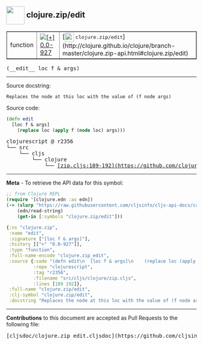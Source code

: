 ## <img width="48px" valign="middle" src="http://i.imgur.com/Hi20huC.png"> clojure.zip/edit

 <table border="1">
<tr>

<td>function</td>
<td><a href="https://github.com/cljsinfo/cljs-api-docs/tree/0.0-927"><img valign="middle" alt="[+] 0.0-927" src="https://img.shields.io/badge/+-0.0--927-lightgrey.svg"></a> </td>
<td>
[<img height="24px" valign="middle" src="http://i.imgur.com/1GjPKvB.png"> <samp>clojure.zip/edit</samp>](http://clojure.github.io/clojure/branch-master/clojure.zip-api.html#clojure.zip/edit)
</td>
</tr>
</table>

 <samp>
(__edit__ loc f & args)<br>
</samp>

---




Source docstring:

```
Replaces the node at this loc with the value of (f node args)
```

Source code:

```clj
(defn edit
  [loc f & args]
    (replace loc (apply f (node loc) args)))
```

 <pre>
clojurescript @ r2356
└── src
    └── cljs
        └── clojure
            └── <ins>[zip.cljs:189-192](https://github.com/clojure/clojurescript/blob/r2356/src/cljs/clojure/zip.cljs#L189-L192)</ins>
</pre>


---

__Meta__ - To retrieve the API data for this symbol:

```clj
;; from Clojure REPL
(require '[clojure.edn :as edn])
(-> (slurp "https://raw.githubusercontent.com/cljsinfo/cljs-api-docs/catalog/cljs-api.edn")
    (edn/read-string)
    (get-in [:symbols "clojure.zip/edit"]))
```

```clj
{:ns "clojure.zip",
 :name "edit",
 :signature ["[loc f & args]"],
 :history [["+" "0.0-927"]],
 :type "function",
 :full-name-encode "clojure.zip_edit",
 :source {:code "(defn edit\n  [loc f & args]\n    (replace loc (apply f (node loc) args)))",
          :repo "clojurescript",
          :tag "r2356",
          :filename "src/cljs/clojure/zip.cljs",
          :lines [189 192]},
 :full-name "clojure.zip/edit",
 :clj-symbol "clojure.zip/edit",
 :docstring "Replaces the node at this loc with the value of (f node args)"}

```

---

__Contributions__ to this document are accepted as Pull Requests to the following file:

 <pre>
[cljsdoc/clojure.zip_edit.cljsdoc](https://github.com/cljsinfo/cljs-api-docs/blob/master/cljsdoc/clojure.zip_edit.cljsdoc)
</pre>

